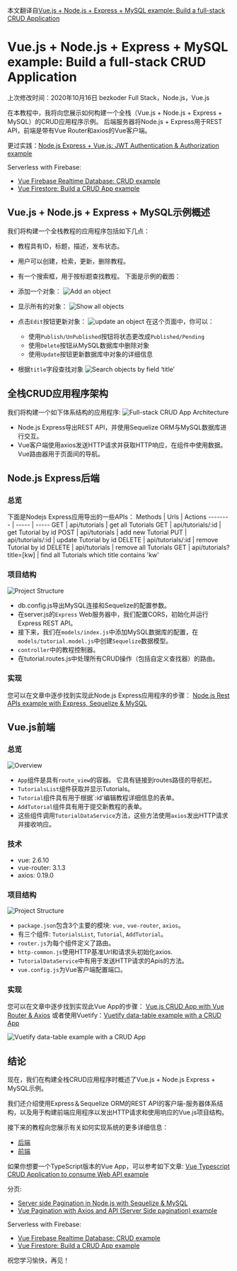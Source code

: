 本文翻译自[Vue.js + Node.js + Express + MySQL example: Build a full-stack CRUD Application](https://bezkoder.com/vue-js-node-js-express-mysql-crud-example/)

# Vue.js + Node.js + Express + MySQL example: Build a full-stack CRUD Application
上次修改时间：2020年10月16日 bezkoder Full Stack，Node.js，Vue.js

在本教程中，我将向您展示如何构建一个全栈（Vue.js + Node.js + Express + MySQL）的CRUD应用程序示例。 后端服务器将Node.js + Express用于REST API，前端是带有Vue Router和axios的Vue客户端。

更过实践：[Node.js Express + Vue.js: JWT Authentication & Authorization example](https://bezkoder.com/node-express-vue-jwt-auth/)

Serverless with Firebase:
- [Vue Firebase Realtime Database: CRUD example](https://bezkoder.com/vue-firebase-realtime-database/)
- [Vue Firestore: Build a CRUD App example](https://bezkoder.com/vue-firestore-crud/)

## Vue.js + Node.js + Express + MySQL示例概述
我们将构建一个全栈教程的应用程序包括如下几点：
- 教程具有ID，标题，描述，发布状态。
- 用户可以创建，检索，更新，删除教程。
- 有一个搜索框，用于按标题查找教程。
下面是示例的截图：
- 添加一个对象：
![Add an object](https://img-blog.csdnimg.cn/20201108122308910.png?x-oss-process=image/watermark,type_ZmFuZ3poZW5naGVpdGk,shadow_10,text_aHR0cHM6Ly9ibG9nLmNzZG4ubmV0L2NjZjE5ODgxMDMw,size_16,color_FFFFFF,t_70#pic_center)
- 显示所有的对象：
![Show all objects](https://img-blog.csdnimg.cn/20201108122349284.png?x-oss-process=image/watermark,type_ZmFuZ3poZW5naGVpdGk,shadow_10,text_aHR0cHM6Ly9ibG9nLmNzZG4ubmV0L2NjZjE5ODgxMDMw,size_16,color_FFFFFF,t_70#pic_center)
- 点击`Edit`按钮更新对象：
![update an object](https://img-blog.csdnimg.cn/20201108122434172.png?x-oss-process=image/watermark,type_ZmFuZ3poZW5naGVpdGk,shadow_10,text_aHR0cHM6Ly9ibG9nLmNzZG4ubmV0L2NjZjE5ODgxMDMw,size_16,color_FFFFFF,t_70#pic_center)
在这个页面中，你可以：
	- 使用`Publish/UnPublished`按钮将状态更改成`Published/Pending`	
	- 使用`Delete`按钮从MySQL数据库中删除对象
	- 使用`Update`按钮更新数据库中对象的详细信息

- 根据`title`字段查找对象
![Search objects by field ‘title’](https://img-blog.csdnimg.cn/20201108122904263.png?x-oss-process=image/watermark,type_ZmFuZ3poZW5naGVpdGk,shadow_10,text_aHR0cHM6Ly9ibG9nLmNzZG4ubmV0L2NjZjE5ODgxMDMw,size_16,color_FFFFFF,t_70#pic_center)

## 全栈CRUD应用程序架构
我们将构建一个如下体系结构的应用程序:
![Full-stack CRUD App Architecture](https://img-blog.csdnimg.cn/2020110812301166.png?x-oss-process=image/watermark,type_ZmFuZ3poZW5naGVpdGk,shadow_10,text_aHR0cHM6Ly9ibG9nLmNzZG4ubmV0L2NjZjE5ODgxMDMw,size_16,color_FFFFFF,t_70#pic_center)
- Node.js Express导出REST API，并使用Sequelize ORM与MySQL数据库进行交互。
- Vue客户端使用axios发送HTTP请求并获取HTTP响应，在组件中使用数据。 Vue路由器用于页面间的导航。

## Node.js Express后端

### 总览
下面是Nodejs Express应用导出的一些APIs：
Methods     | Urls | Actions
-------- | ----- | ----- 
GET	|  api/tutorials	|  get all Tutorials
GET	|  api/tutorials/:id	 |  get Tutorial by id
POST	|  api/tutorials 	|  add new Tutorial
PUT	|  api/tutorials/:id	 | update Tutorial by id
DELETE	| api/tutorials/:id	| remove Tutorial by id
DELETE	|  api/tutorials	| remove all Tutorials
GET	 |  api/tutorials?title=[kw]	|  find all Tutorials which title contains 'kw'

### 项目结构
![Project Structure](https://img-blog.csdnimg.cn/20201108123804993.png#pic_center)
- db.config.js导出MySQL连接和Sequelize的配置参数。
-  在server.js的`Express` Web服务器中，我们配置CORS，初始化并运行Express REST API。
- 接下来，我们在`models/index.js`中添加MySQL数据库的配置，在`models/tutorial.model.js`中创建`Sequelize`数据模型。
- `controller`中的教程控制器。
- 在tutorial.routes.js中处理所有CRUD操作（包括自定义查找器）的路由。

### 实现
您可以在文章中逐步找到实现此Node.js Express应用程序的步骤：
[Node.js Rest APIs example with Express, Sequelize & MySQL](https://bezkoder.com/node-js-express-sequelize-mysql/)

## Vue.js前端
### 总览
![Overview](https://img-blog.csdnimg.cn/20201108124323976.png#pic_center)

- `App`组件是具有`route_view`的容器。 它具有链接到routes路径的导航栏。
- `TutorialsList`组件获取并显示Tutorials。
- `Tutorial`组件具有用于根据`:id'编辑教程详细信息的表单。
- `AddTutorial`组件具有用于提交新教程的表单。
- 这些组件调用`TutorialDataService`方法，这些方法使用`axios`发出HTTP请求并接收响应。

### 技术
- vue: 2.6.10
- vue-router: 3.1.3
- axios: 0.19.0

### 项目结构
![Project Structure](https://img-blog.csdnimg.cn/20201108131017828.png#pic_center)
- `package.json`包含3个主要的模块: `vue,` `vue-router`, `axios`。
- 有三个组件: `TutorialsList`, `Tutorial`, `AddTutorial`。
- `router.js`为每个组件定义了路由。
- `http-common.js`使用HTTP基准Url和请求头初始化axios.
- `TutorialDataService`中有用于发送HTTP请求的Apis的方法。
- `vue.config.js`为Vue客户端配置端口。

### 实现
您可以在文章中逐步找到实现此Vue App的步骤：
[Vue.js CRUD App with Vue Router & Axios](https://bezkoder.com/vue-js-crud-app/)
或者使用Vuetify：[Vuetify data-table example with a CRUD App](https://bezkoder.com/vuetify-data-table-example/)

![ Vuetify data-table example with a CRUD App](https://img-blog.csdnimg.cn/20201108132007463.png?x-oss-process=image/watermark,type_ZmFuZ3poZW5naGVpdGk,shadow_10,text_aHR0cHM6Ly9ibG9nLmNzZG4ubmV0L2NjZjE5ODgxMDMw,size_16,color_FFFFFF,t_70#pic_center)

## 结论
现在，我们在构建全栈CRUD应用程序时概述了Vue.js + Node.js Express + MySQL示例。

我们还介绍使用Express＆Sequelize ORM的REST API的客户端-服务器体系结构，以及用于构建前端应用程序以发出HTTP请求和使用响应的Vue.js项目结构。

接下来的教程向您展示有关如何实现系统的更多详细信息：
- [后端](https://bezkoder.com/node-js-express-sequelize-mysql/)
- [前端](https://bezkoder.com/vue-js-crud-app/)

如果你想要一个TypeScript版本的Vue App，可以参考如下文章:
[Vue Typescript CRUD Application to consume Web API example](https://bezkoder.com/vue-typescript-crud/)

分页:
- [Server side Pagination in Node.js with Sequelize & MySQL](https://bezkoder.com/node-js-sequelize-pagination-mysql/)
- [Vue Pagination with Axios and API (Server Side pagination) example](https://bezkoder.com/vue-pagination-axios/)

Serverless with Firebase:
- [Vue Firebase Realtime Database: CRUD example](https://bezkoder.com/vue-firebase-realtime-database/)
- [Vue Firestore: Build a CRUD App example](https://bezkoder.com/vue-firestore-crud/)

祝您学习愉快，再见！
